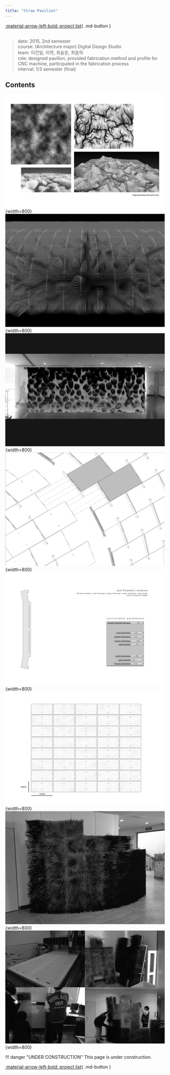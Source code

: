 ```yaml
---
title: "Straw Pavilion"
---
```


[:material-arrow-left-bold: project list](../../index.md){ .md-button }  
<br>

>date: 2015, 2nd semester  
>course: (Architecture major) Digital Design Studio  
>team: 이건일, 이학, 최슬온, 최윤하  
>role: designed pavilion, provided fabrication method and profile for CNC machine, participated in the fabrication process  
>interval: 1/3 semester (final)  

## Contents
![sp-1](../../../../../assets/tools-and-tales/form-experiments/2015/straw_pavilion/straw_1.jpg){width=800}
![sp-2](../../../../../assets/tools-and-tales/form-experiments/2015/straw_pavilion/straw_2.jpg){width=800}
![sp-3](../../../../../assets/tools-and-tales/form-experiments/2015/straw_pavilion/straw_3.jpg){width=800}
![sp-4](../../../../../assets/tools-and-tales/form-experiments/2015/straw_pavilion/straw_4.jpg){width=800}
![sp-5](../../../../../assets/tools-and-tales/form-experiments/2015/straw_pavilion/straw_5.jpg){width=800}
![sp-6](../../../../../assets/tools-and-tales/form-experiments/2015/straw_pavilion/straw_6.jpg){width=800}
![sp-7](../../../../../assets/tools-and-tales/form-experiments/2015/straw_pavilion/straw_7.jpg){width=800}
![sp-8](../../../../../assets/tools-and-tales/form-experiments/2015/straw_pavilion/straw_8.jpg){width=800}

!!! danger "UNDER CONSTRUCTION"
    This page is under construction.

[:material-arrow-left-bold: project list](../../index.md){ .md-button }
